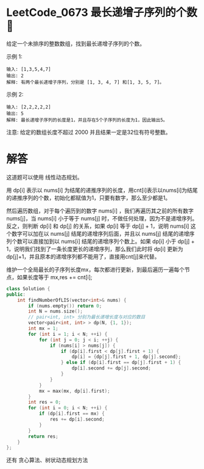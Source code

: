 # LeetCode_0673 最长递增子序列的个数 🚧

给定一个未排序的整数数组，找到最长递增子序列的个数。

示例 1:
```
输入: [1,3,5,4,7]
输出: 2
解释: 有两个最长递增子序列，分别是 [1, 3, 4, 7] 和[1, 3, 5, 7]。
```
示例 2:
```
输入: [2,2,2,2,2]
输出: 5
解释: 最长递增子序列的长度是1，并且存在5个子序列的长度为1，因此输出5。
```
注意: 给定的数组长度不超过 2000 并且结果一定是32位有符号整数。


# 解答

这道题可以使用 线性动态规划。

用 dp[i] 表示以 nums[i] 为结尾的递推序列的长度，用cnt[i]表示以nums[i]为结尾的递推序列的个数，初始化都赋值为1，只要有数字，那么至少都是1。

然后遍历数组，对于每个遍历到的数字 nums[i] ，我们再遍历其之前的所有数字 nums[j]，当 nums[i] 小于等于 nums[j] 时，不做任何处理，因为不是递增序列。反之，则判断 dp[i] 和 dp[j] 的关系，如果 dp[i] 等于 dp[j] + 1，说明 nums[i] 这个数字可以加在以 nums[j] 结尾的递增序列后面，并且以 nums[j] 结尾的递增序列个数可以直接加到以 nums[i] 结尾的递增序列个数上。如果 dp[i] 小于 dp[j] + 1，说明我们找到了一条长度更长的递增序列，那么我们此时将 dp[i] 更新为 dp[j]+1，并且原本的递增序列都不能用了，直接用cnt[j]来代替。

维护一个全局最长的子序列长度mx，每次都进行更新，到最后遍历一遍每个节点，如果长度等于 mx,res += cnt[i];




```C++
class Solution {
public:
    int findNumberOfLIS(vector<int>& nums) {
        if (nums.empty()) return 0;
        int N = nums.size();
        // pair<int, int> 分别为最长递增长度与对应的数目
        vector<pair<int, int> > dp(N, {1, 1});
        int mx = 1;
        for (int i = 1; i < N; ++i) {
            for (int j = 0; j < i; ++j) {
                if (nums[i] > nums[j]) {
                    if (dp[i].first < dp[j].first + 1) {
                        dp[i] = {dp[j].first + 1, dp[j].second};
                    } else if (dp[i].first == dp[j].first + 1) {
                        dp[i].second += dp[j].second;
                    }
                }
            }
            mx = max(mx, dp[i].first);
        }
        int res = 0;
        for (int i = 0; i < N; ++i) {
            if (dp[i].first == mx) {
                res += dp[i].second;
            }
        }
        return res;
    }
};

```



还有 贪心算法、树状动态规划方法

